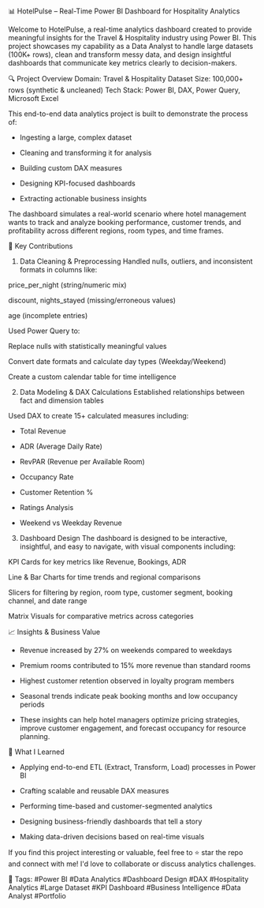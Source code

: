 📊 HotelPulse – Real-Time Power BI Dashboard for Hospitality Analytics


Welcome to HotelPulse, a real-time analytics dashboard created to provide meaningful insights for the Travel & Hospitality industry using Power BI. This project showcases my capability as a Data Analyst to handle large datasets (100K+ rows), clean and transform messy data, and design insightful dashboards that communicate key metrics clearly to decision-makers.


🔍 Project Overview
Domain: Travel & Hospitality
Dataset Size: 100,000+ rows (synthetic & uncleaned)
Tech Stack: Power BI, DAX, Power Query, Microsoft Excel

This end-to-end data analytics project is built to demonstrate the process of:

- Ingesting a large, complex dataset

- Cleaning and transforming it for analysis

- Building custom DAX measures

- Designing KPI-focused dashboards

- Extracting actionable business insights

The dashboard simulates a real-world scenario where hotel management wants to track and analyze booking performance, customer trends, and profitability across different regions, room types, and time frames.


🧩 Key Contributions
1. Data Cleaning & Preprocessing
Handled nulls, outliers, and inconsistent formats in columns like:

price_per_night (string/numeric mix)

discount, nights_stayed (missing/erroneous values)

age (incomplete entries)

Used Power Query to:

Replace nulls with statistically meaningful values

Convert date formats and calculate day types (Weekday/Weekend)

Create a custom calendar table for time intelligence


2. Data Modeling & DAX Calculations
Established relationships between fact and dimension tables

Used DAX to create 15+ calculated measures including:

- Total Revenue

- ADR (Average Daily Rate)

- RevPAR (Revenue per Available Room)

- Occupancy Rate

- Customer Retention %

- Ratings Analysis

- Weekend vs Weekday Revenue


3. Dashboard Design
The dashboard is designed to be interactive, insightful, and easy to navigate, with visual components including:

KPI Cards for key metrics like Revenue, Bookings, ADR


Line & Bar Charts for time trends and regional comparisons

Slicers for filtering by region, room type, customer segment, booking channel, and date range

Matrix Visuals for comparative metrics across categories


📈 Insights & Business Value
- Revenue increased by 27% on weekends compared to weekdays

- Premium rooms contributed to 15% more revenue than standard rooms

- Highest customer retention observed in loyalty program members

- Seasonal trends indicate peak booking months and low occupancy periods

- These insights can help hotel managers optimize pricing strategies, improve customer engagement, and forecast occupancy for resource planning.


🎯 What I Learned
- Applying end-to-end ETL (Extract, Transform, Load) processes in Power BI

- Crafting scalable and reusable DAX measures

- Performing time-based and customer-segmented analytics

- Designing business-friendly dashboards that tell a story

- Making data-driven decisions based on real-time visuals


If you find this project interesting or valuable, feel free to ⭐ star the repo and connect with me! I'd love to collaborate or discuss analytics challenges.


🔖 Tags:
#Power BI #Data Analytics #Dashboard Design #DAX #Hospitality Analytics #Large Dataset #KPI Dashboard #Business Intelligence #Data Analyst #Portfolio
